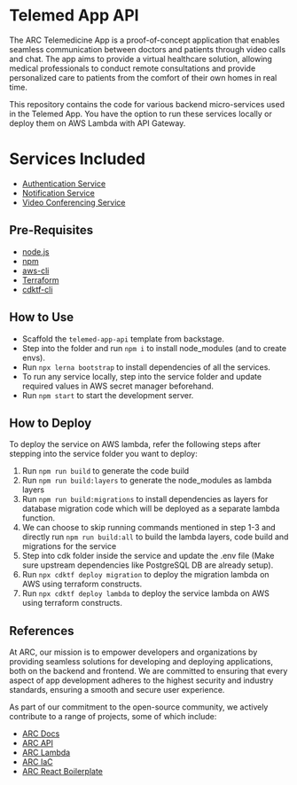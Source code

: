 # Telemed App API

The ARC Telemedicine App is a proof-of-concept application that enables seamless communication between doctors and patients through video calls and chat. The app aims to provide a virtual healthcare solution, allowing medical professionals to conduct remote consultations and provide personalized care to patients from the comfort of their own homes in real time.

This repository contains the code for various backend micro-services used in the Telemed App. You have the option to run these services locally or deploy them on AWS Lambda with API Gateway.

# Services Included

- [Authentication Service](./authentication-service/)
- [Notification Service](./notification-service)
- [Video Conferencing Service](./video-conferencing-service)

## <a id="prereqs"></a> Pre-Requisites

- [node.js](https://nodejs.dev/download/)
- [npm](https://docs.npmjs.com/cli/v6/commands/npm-install)
- [aws-cli](https://aws.amazon.com/cli/)
- [Terraform](https://www.terraform.io/)
- [cdktf-cli](https://www.npmjs.com/package/cdktf-cli)

## How to Use

- Scaffold the `telemed-app-api` template from backstage.
- Step into the folder and run `npm i` to install node_modules (and to create envs).
- Run `npx lerna bootstrap` to install dependencies of all the services.
- To run any service locally, step into the service folder and update required values in AWS secret manager beforehand.
- Run `npm start` to start the development server.

## How to Deploy

To deploy the service on AWS lambda, refer the following steps after stepping into the service folder you want to deploy:

1. Run `npm run build` to generate the code build
2. Run `npm run build:layers` to generate the node_modules as lambda layers
3. Run `npm run build:migrations` to install dependencies as layers for database migration code which will be deployed as a separate lambda function.
4. We can choose to skip running commands mentioned in step 1-3 and directly run `npm run build:all` to build the lambda layers, code build and migrations for the service
5. Step into cdk folder inside the service and update the .env file (Make sure upstream dependencies like PostgreSQL DB are already setup).
6. Run `npx cdktf deploy migration` to deploy the migration lambda on AWS using terraform constructs.
7. Run `npx cdktf deploy lambda` to deploy the service lambda on AWS using terraform constructs.

## References

At ARC, our mission is to empower developers and organizations by providing seamless solutions for developing and deploying applications, both on the backend and frontend. We are committed to ensuring that every aspect of app development adheres to the highest security and industry standards, ensuring a smooth and secure user experience.

As part of our commitment to the open-source community, we actively contribute to a range of projects, some of which include:

- [ARC Docs](https://sourcefuse.github.io/arc-docs)
- [ARC API](https://github.com/sourcefuse/loopback4-microservice-catalog/)
- [ARC Lambda](https://github.com/sourcefuse/arc-lambda)
- [ARC IaC](https://sourcefuse.github.io/arc-docs/arc-iac-docs/)
- [ARC React Boilerplate](https://github.com/sourcefuse/react-boilerplate-ts-ui/)
